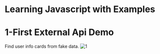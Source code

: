 # Learning Javascript with Examples

# 1-First External Api Demo
Find user info cards from fake data.
![1](https://user-images.githubusercontent.com/52348114/60513055-e169f080-9cde-11e9-9386-5d2549d7581d.JPG)

